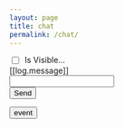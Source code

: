 ```yaml
---
layout: page
title: chat
permalink: /chat/
---
```

<div ng-controller='appCtl'>

<div ng-init="checked=true" class='chat' >
  <label>
    <input type="checkbox" ng-model="checked" style="float:left; margin-right:10px;"> Is Visible...
  </label>
  <div ng-repeat='log in logs'>
    <div class="check-element sample-show-hide" ng-show="checked" style="clear:both;">
      [[log.message]]
    </div>
  </div>
  <div id="chat_bottom">
  </div>
</div>


<form class="form-group">
    <div class="col-md-10">
      <input type="text" class="form-control" ng-model='message' my-Enter="chat_push()">
    </div>
      <button type="button" class="btn btn-default" ng-click='chat_push()'>Send</button>
</form>
  <button type="button" class="btn btn-default" ng-click='send_server()'>event</button>
</div>
